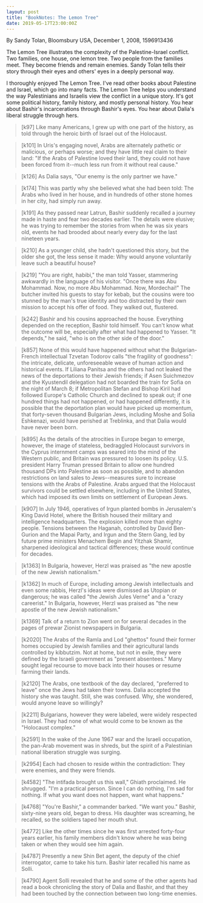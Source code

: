 ```yaml
---
layout: post
title: "BookNotes: The Lemon Tree"
date: 2019-05-17T23:00:00Z
---
```

By Sandy Tolan, Bloomsbury USA, December 1, 2008, 1596913436

The Lemon Tree illustrates the complexity of the Palestine-Israel
conflict. Two families, one house, one lemon tree. Two people from the
families meet. They become friends and remain enemies. Sandy Tolan
tells their story through their eyes and others' eyes in a deeply
personal way.

I thoroughly enjoyed The Lemon Tree. I've read other books about
Palestine and Israel, which go into many facts. The Lemon Tree
helps you understand the way Palestinians and Israelis view the
conflict in a unique story. It's got some political history, family
history, and mostly personal history. You hear about Bashir's
incarcerations through Bashir's eyes. You hear about Dalia's liberal
struggle through hers.

> [k97] Like many Americans, I grew up with one part of the history, as
> told through the heroic birth of Israel out of the Holocaust.

> [k101] In Uris's engaging novel, Arabs are alternately pathetic or
> malicious, or perhaps worse; and they have little real claim to their
> land: "If the Arabs of Palestine loved their land, they could not have
> been forced from it--much less run from it without real cause."

> [k126] As Dalia says, "Our enemy is the only partner we have."

> [k174] This was partly why she believed what she had been told: The Arabs
> who lived in her house, and in hundreds of other stone homes in her city,
> had simply run away.

> [k191] As they passed near Latrun, Bashir suddenly recalled a journey
> made in haste and fear two decades earlier. The details were elusive; he
> was trying to remember the stories from when he was six years old, events
> he had brooded about nearly every day for the last nineteen years.

> [k210] As a younger child, she hadn't questioned this story, but the
> older she got, the less sense it made: Why would anyone voluntarily leave
> such a beautiful house?

> [k219] "You are right, habibi," the man told Yasser, stammering awkwardly
> in the language of his visitor. "Once there was Abu Mohammad. Now, no
> more Abu Mohammad. Now, Mordechai!" The butcher invited his guests to
> stay for kebab, but the cousins were too stunned by the man's true
> identity and too distracted by their own mission to accept his offer of
> food. They walked out, flustered.

> [k242] Bashir and his cousins approached the house. Everything depended
> on the reception, Bashir told himself. You can't know what the outcome
> will be, especially after what had happened to Yasser. "It depends," he
> said, "who is on the other side of the door."

> [k857] None of this would have happened without what the Bulgarian-French
> intellectual Tzvetan Todorov calls "the fragility of goodness": the
> intricate, delicate, unforeseeable weave of human action and historical
> events. If Liliana Panitsa and the others had not leaked the news of the
> deportations to their Jewish friends; if Asen Suichmezov and the
> Kyustendil delegation had not boarded the train for Sofia on the night of
> March 8; if Metropolitan Stefan and Bishop Kiril had followed Europe's
> Catholic Church and declined to speak out; if one hundred things had not
> happened, or had happened differently, it is possible that the
> deportation plan would have picked up momentum, that forty-seven thousand
> Bulgarian Jews, including Moshe and Solia Eshkenazi, would have perished
> at Treblinka, and that Dalia would have never been born.

> [k895] As the details of the atrocities in Europe began to emerge,
> however, the image of stateless, bedraggled Holocaust survivors in the
> Cyprus internment camps was seared into the mind of the Western public,
> and Britain was pressured to loosen its policy. U.S. president Harry
> Truman pressed Britain to allow one hundred thousand DPs into Palestine
> as soon as possible, and to abandon restrictions on land sales to
> Jews--measures sure to increase tensions with the Arabs of Palestine.
> Arabs argued that the Holocaust survivors could be settled elsewhere,
> including in the United States, which had imposed its own limits on
> settlement of European Jews.

> [k907] In July 1946, operatives of Irgun planted bombs in Jerusalem's
> King David Hotel, where the British housed their military and
> intelligence headquarters. The explosion killed more than eighty people.
> Tensions between the Haganah, controlled by David Ben-Gurion and the
> Mapai Party, and Irgun and the Stern Gang, led by future prime ministers
> Menachem Begin and Yitzhak Shamir, sharpened ideological and tactical
> differences; these would continue for decades.

> [k1363] In Bulgaria, however, Herzl was praised as "the new apostle of
> the new Jewish nationalism."

> [k1362] In much of Europe, including among Jewish intellectuals and even
> some rabbis, Herzl's ideas were dismissed as Utopian or dangerous; he was
> called "the Jewish Jules Verne" and a "crazy careerist." In Bulgaria,
> however, Herzl was praised as "the new apostle of the new Jewish
> nationalism."

> [k1369] Talk of a return to Zion went on for several decades in the pages
> of prewar Zionist newspapers in Bulgaria.

> [k2020] The Arabs of the Ramla and Lod "ghettos" found their former homes
> occupied by Jewish families and their agricultural lands controlled by
> kibbutzim. Not at home, but not in exile, they were defined by the
> Israeli government as "present absentees." Many sought legal recourse to
> move back into their houses or resume farming their lands.

> [k2120] The Arabs, one textbook of the day declared, "preferred to leave"
> once the Jews had taken their towns. Dalia accepted the history she was
> taught. Still, she was confused. Why, she wondered, would anyone leave so
> willingly?

> [k2211] Bulgarians, however they were labeled, were widely respected in
> Israel. They had none of what would come to be known as the "Holocaust
> complex."

> [k2591] In the wake of the June 1967 war and the Israeli occupation, the
> pan-Arab movement was in shreds, but the spirit of a Palestinian national
> liberation struggle was surging.

> [k2954] Each had chosen to reside within the contradiction: They were
> enemies, and they were friends.

> [k4582] "The intifada brought us this wall," Ghiath proclaimed. He
> shrugged. "I'm a practical person. Since I can do nothing, I'm sad for
> nothing. If what you want does not happen, want what happens."

> [k4768] "You're Bashir," a commander barked. "We want you." Bashir,
> sixty-nine years old, began to dress. His daughter was screaming, he
> recalled, so the soldiers taped her mouth shut.

> [k4772] Like the other times since he was first arrested forty-four years
> earlier, his family members didn't know where he was being taken or when
> they would see him again.

> [k4787] Presently a new Shin Bet agent, the deputy of the chief
> interrogator, came to take his turn. Bashir later recalled his name as
> Solli.

> [k4790] Agent Solli revealed that he and some of the other agents had
> read a book chronicling the story of Dalia and Bashir, and that they had
> been touched by the connection between two long-time enemies.

